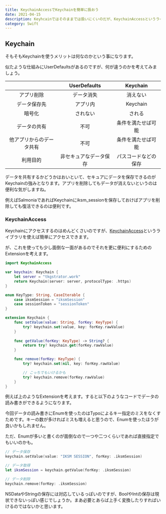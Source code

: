 ```yaml
---
title: KeychainAccessでKeychainを簡単に扱おう
date: 2021-04-15
description: Keyhcainではそのままでは扱いにくいのだが、KeychainAccessというライブラリを使えば手軽に扱えます
category: Swift
---
```


## Keychain

そもそもKeychainを使うメリットは何なのかという事になります。

似たような仕組みにUserDefaultsがあるのですが、何が違うのかを考えてみましょう。

|                          | UserDefaults           | Keychain             | 
| :----------------------: | :--------------------: | :------------------: | 
| アプリ削除               | データ消失             | 消えない             | 
| データ保存先             | アプリ内               | Keychain             | 
| 暗号化                   | されない               | される               | 
| データの共有             | 不可                   | 条件を満たせば可能   | 
| 他アプリからのデータ共有 | 不可                   | 条件を満たせば可能   | 
| 利用目的                 | 非セキュアなデータ保存 | パスコードなどの保存 | 

データを共有するかどうかはおいといて、セキュアにデータを保存できるのがKeychainの強みとなります。アプリを削除してもデータが消えないというのは便利な気がしますね。

例えばSalmoniaであればKeychainにiksm_sessionを保存しておけばアプリを削除しても復活できるのは便利です。

### KeychainAccess

Keychainにアクセスするのはめんどくさいのですが、[KeychainAccess](https://github.com/kishikawakatsumi/KeychainAccess)というライブラリを使えば簡単にアクセスできます。

が、これを使っても少し面倒な一面があるのでそれを更に便利にするためのExtensionを考えます。

```swift
import KeychainAccess

var keychain: Keychain {
    let server = "tkgstrator.work"
    return Keychain(server: server, protocolType: .https)
}

enum KeyType: String, CaseIterable {
    case iksmSession = "iksmSession"
    case sessionToken = "sessionToken"
}

extension Keychain {
    func setValue(value: String, forKey: KeyType) {
        try? keychain.set(value, key: forKey.rawValue)
    }
    
    func getValue(forKey: KeyType) -> String? {
        return try? keychain.get(forKey.rawValue)
    }

    func remove(forKey: KeyType) {
        try? keychain.set(nil, key: forKey.rawValue)

        // こっちでもいけるかも
        try? keychain.remove(forKey.rawValue)
    }
}
```

例えば上のようなExtensionを考えます。すると以下のようなコードでデータの読み書きができるようになります。

今回データの読み書きにEnumを使ったのはTypoによるキー指定のミスをなくすためです。キーの数が多ければミスも増えると思うので、Enumを使ったほうが良いかもしれません。

ただ、Enumが多いと書くのが面倒なので一つや二つくらいであれば直接指定でもいいのかも。

```swift
// データ保存
keychain.setValue(value: "IKSM SESSION", forKey: .iksmSession)

// データ取得
let iksmSession = keychain.getValue(forKey: .iksmSession)

// データ削除
keychain.remove(forKey: .iksmSession)
```

NSDataやStringの保存には対応しているっぽいのですが、BoolやIntの保存は現状できないっぽい感じでしょうか。まあ必要とあらば上手く変換したりすればいけるのではないかと思います。




